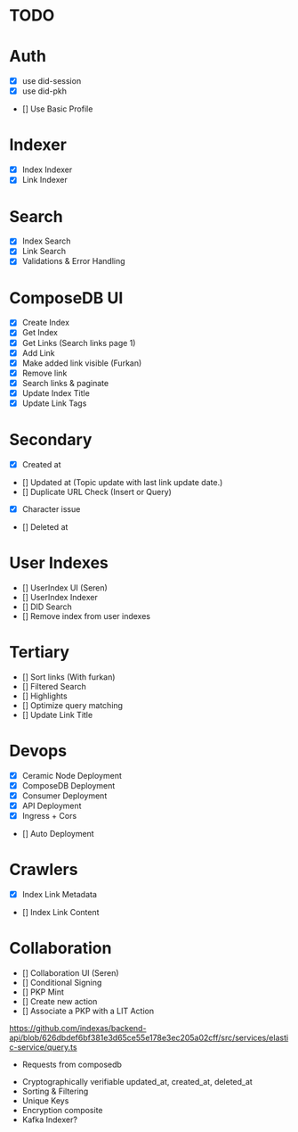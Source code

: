 # TODO

# Auth
- [x] use did-session
- [x] use did-pkh
- [] Use Basic Profile

# Indexer
- [x] Index Indexer
- [x] Link Indexer

# Search
- [x] Index Search
- [x] Link Search
- [x] Validations & Error Handling

# ComposeDB UI
- [x] Create Index
- [x] Get Index
- [x] Get Links (Search links page 1)
- [x] Add Link
- [x] Make added link visible (Furkan)
- [x] Remove link
- [x] Search links & paginate
- [x] Update Index Title
- [x] Update Link Tags

# Secondary
- [x] Created at
- [] Updated at (Topic update with last link update date.)
- [] Duplicate URL Check (Insert or Query)
- [x] Character issue
- [] Deleted at

# User Indexes
- [] UserIndex UI (Seren)
- [] UserIndex Indexer
- [] DID Search
- [] Remove index from user indexes

# Tertiary
- [] Sort links (With furkan)
- [] Filtered Search
- [] Highlights
- [] Optimize query matching
- [] Update Link Title

# Devops
- [x] Ceramic Node Deployment
- [x] ComposeDB Deployment
- [x] Consumer Deployment
- [x] API Deployment
- [x] Ingress + Cors
- [] Auto Deployment

# Crawlers
- [x] Index Link Metadata
- [] Index Link Content

# Collaboration
- [] Collaboration UI (Seren)
- [] Conditional Signing 
- [] PKP Mint 
- [] Create new action
- [] Associate a PKP with a LIT Action

https://github.com/indexas/backend-api/blob/626dbdef6bf381e3d65ce55e178e3ec205a02cff/src/services/elastic-service/query.ts



- Requests from composedb

* Cryptographically verifiable updated_at, created_at, deleted_at
* Sorting & Filtering
* Unique Keys
* Encryption composite
* Kafka Indexer?
